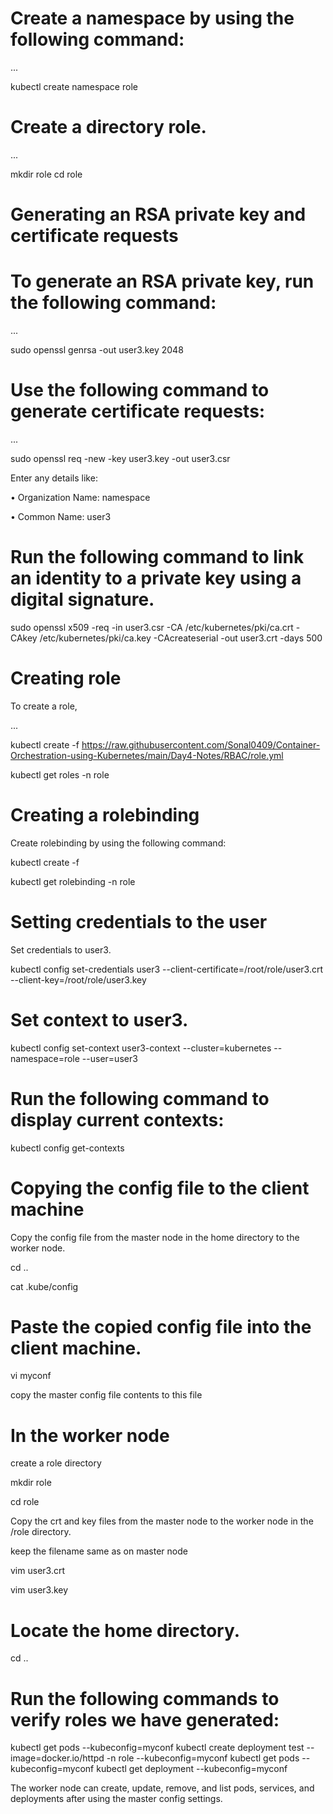 # Create a namespace by using the following command:
...

kubectl create namespace role

# Create a directory role.
...

mkdir role
cd role

# Generating an RSA private key and certificate requests

# To generate an RSA private key, run the following command:
...

sudo openssl genrsa -out user3.key 2048

# 	Use the following command to generate certificate requests:

...

sudo openssl req -new -key user3.key -out user3.csr

Enter any details like:

•	Organization Name: namespace

•	Common Name: user3

# Run the following command to link an identity to a private key using a digital signature.

sudo openssl x509 -req -in user3.csr -CA /etc/kubernetes/pki/ca.crt -CAkey /etc/kubernetes/pki/ca.key -CAcreateserial -out user3.crt -days 500

# Creating role

To create a role, 

...

kubectl create -f https://raw.githubusercontent.com/Sonal0409/Container-Orchestration-using-Kubernetes/main/Day4-Notes/RBAC/role.yml

kubectl get roles -n role

# Creating a rolebinding

Create rolebinding by using the following command:

kubectl create -f 

kubectl get rolebinding -n role


# Setting credentials to the user
Set credentials to user3.

kubectl config set-credentials user3 --client-certificate=/root/role/user3.crt --client-key=/root/role/user3.key

# Set context to user3.

kubectl config set-context user3-context --cluster=kubernetes --namespace=role --user=user3


# Run the following command to display current contexts:

kubectl config get-contexts


# Copying the config file to the client machine

Copy the config file from the master node in the home directory to the worker node.

cd ..

cat .kube/config

# Paste the copied config file into the client machine.

vi myconf

copy the master config file contents to this file

# In the worker node

create a role directory

mkdir role

cd role

Copy the crt and key files from the master node to the worker  node in the /role directory.

keep the filename same as on master node

vim user3.crt

vim user3.key

# Locate the home directory.
cd ..

# Run the following commands to verify roles we have generated:

kubectl get pods --kubeconfig=myconf
kubectl create deployment test --image=docker.io/httpd -n role --kubeconfig=myconf
kubectl get pods --kubeconfig=myconf
kubectl get deployment --kubeconfig=myconf

The worker node can create, update, remove, and list pods, services, and deployments after using the master config settings.






